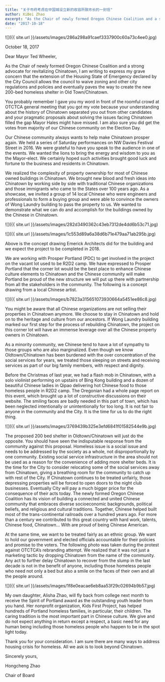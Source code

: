 ```yaml
---
title: "关于市府考虑在中国城设立新的收容所致市长的一封信"
author: XiBei Zhao
excerpt: "As the Chair of newly formed Oregon Chinese Coalition and a strong advocate for revitalizing Chinatown, I am writing to express my grave concern that the extension of the Housing State of Emergency declared by the City Council allows the council to waive zoning and other city regulations and policies and eventually paves the way to create the new 200-bed homeless shelter in Old Town/Chinatown."
date: "2017-10-18"
---
```


![]({{ site.url }}/assets/images/286a298a91caef3337900c60a73c4ee0.jpg)

October 18, 2017

Dear Mayor Ted Wheeler,

As the Chair of newly formed Oregon Chinese Coalition and a strong advocate for revitalizing Chinatown, I am writing to express my grave concern that the extension of the Housing State of Emergency declared by the City Council allows the council to waive zoning and other city regulations and policies and eventually paves the way to create the new 200-bed homeless shelter in Old Town/Chinatown.

You probably remember I gave you my word in front of the roomful crowd at OTCTCA general meeting that you got my vote because your understanding about the history of Chinatown separated you out from other candidates and your pragmatic proposals about solving the issues facing Chinatown filled the gap Mayor Hales might have missed. I am also sure you did get the votes from majority of our Chinese community on the Election Day.

Our Chinese community always wants to help make Chinatown prosper again. We held a series of Saturday performances on NW Davies Festival Street in 2016. We were grateful to have you speak to the audience in one of the events.  We wanted the lions to bring the energy and wisdom to you as the Mayor-elect. We certainly hoped such activities brought good luck and fortune to the business and residents in Chinatown.

We realized the complexity of property ownership for most of Chinese owned buildings in Chinatown. We brought new blood and fresh ideas into Chinatown by working side by side with traditional Chinese organizations and those immigrants who came to the States over 100 years ago. As a showcase, we invited a group of 14 local Chinese who were engineers and professionals to form a buying group and were able to convince the owners of Wong Laundry building to pass the property to us. We wanted to demonstrate what we can do and accomplish for the buildings owned by the Chinese in Chinatown.

![]({{ site.url }}/assets/images/282d3490362c43eb7312de4dd6b53c71.jpg)

![]({{ site.url }}/assets/images/1c553d89a6a38d6b71e479aa71ab295b.jpg)

Above is the concept drawing Emerick Architects did for the building and we expect the project to be completed in 2018.

We are working with Prosper Portland (PDC) to get involved in the project on the vacant lot used to be R2D2 camp. We have expressed to Prosper Portland that the corner lot would be the best place to enhance Chinese culture elements to Chinatown and the Chinese community will make Portland be proud of the new structure we will put up there with partnership from all the stakeholders in the community. The following is a concept drawing from a local Chinese artist.

![]({{ site.url }}/assets/images/b7823a315651073930664a5451ee86c8.jpg)

You might be aware that all Chinese organizations are not selling their properties in Chinatown anymore. We choose to stay in Chinatown and hold on to the heritage and culture from our ancestors. If Wong Laundry building marked our first step for the process of rebuilding Chinatown, the project on this corner lot will have an immense leverage over all the Chinese property owners in Chinatown.

As a minority community, we Chinese tend to have a lot of sympathy to those groups who are also marginalized. Even though we know Oldtown/Chinatown has been burdened with the over concentration of the social services for years, we treated those sleeping on streets and receiving services as part of our big family members, with respect and dignity.

Before the Christmas of last year, we had a flash mob in Chinatown, with a solo violinist performing on upstairs of Bing Kong building and a dozen of beautiful Chinese ladies in Qipao delivering hot Chinese food to those homeless people in R2D2 camp. The Oregonian had a whole page report on this event, which brought up a lot of constructive discussions on their website. The smiling faces are badly needed in this part of town, which has been neglected intentionally or unintentionally for too long. It is not fair to anyone in the community and the City. It is the time for us to do the right thing.

![]({{ site.url }}/assets/images/3769439b325e3efd6841f01582544e9b.jpg)

The proposed 200 bed shelter in Oldtown/Chinatown will just do the opposite. You should have seen the indisputable response from the community against this proposal. Homeless issue is a social issue and needs to be addressed by the society as a whole, not disproportionally by one community. Existing social service infrastructure in the area should not be used as a reason for the convenience of adding more shelter beds. It is the time for the City to consider relocating some of the social services away from Chinatown, giving a breathing room for the community to catch up with rest of the City. If Chinatown continues to be treated unfairly, those depressing properties will be forced to open doors to the night club businesses. Eventually City will pay a much bigger price for the consequence of their acts today.
The newly formed Oregon Chinese Coalition has its vision of building a connected and united Chinese community that embraces diverse socioeconomic backgrounds, political beliefs, and religious and cultural traditions. Together, Chinese helped built most of the trans-continental railroads over a hundred years ago. For more than a century we contributed to this great country with hard work, talents, Chinese food, Chinatown… With are proud of being Chinese American.

At the same time, we want to be treated fairly as an ethnic group. We want to hold our government and elected officials accountable for their policies and promise to the voters. The following photo was taken during the protest against OTCTCA’s rebranding attempt. We realized that it was not just a marketing tactic by dropping Chinatown from the name of the community. Any act to further delay Chinatown to recover from the slump in the last decade is not in the benefit of anyone, including those homeless people who need not only a bed but also a smile on the faces of their own and all the people around.

![]({{ site.url }}/assets/images/1f8e0eacae6eb8aa53f29c02694b9b57.jpg)

My own daughter, Alisha Zhao, will fly back from college next month to receive the Spirit of Portland award as the outstanding youth leader from you hand. Her nonprofit organization, Kids First Project, has helped hundreds of Portland homeless families, in particular, their children. The caring tradition is the most important part in Chinese culture. We give and do not expect anything in return except a respect, a basic need for any human being including those homeless people who happen to be in the spot light today.

Thank you for your consideration. I am sure there are many ways to address housing crisis for homeless. All we ask is to look beyond Chinatown.

Sincerely yours,

Hongcheng Zhao

Chair of Board
